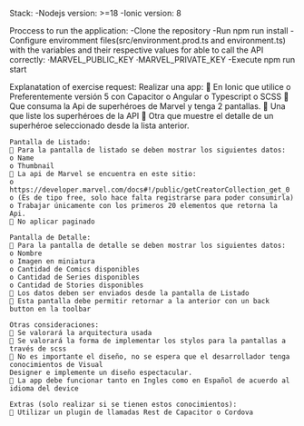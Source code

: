 Stack:
    -Nodejs version: >=18
    -Ionic version: 8

Proccess to run the application:
    -Clone the repository
    -Run npm run install
    -Configure enviromment files(src/environment.prod.ts and environment.ts) with the variables and their respective values for able to call the API correctly:
        ·MARVEL_PUBLIC_KEY
        ·MARVEL_PRIVATE_KEY
    -Execute npm run start

Explanatation of exercise request:
    Realizar una app:
     En Ionic que utilice
    o Preferentemente versión 5 con Capacitor
    o Angular
    o Typescript
    o SCSS
     Que consuma la Api de superhéroes de Marvel y tenga 2 pantallas.
     Una que liste los superhéroes de la API
     Otra que muestre el detalle de un superhéroe seleccionado desde la lista anterior.

    Pantalla de Listado:
     Para la pantalla de listado se deben mostrar los siguientes datos:
    o Name
    o Thumbnail
     La api de Marvel se encuentra en este sitio:
    o https://developer.marvel.com/docs#!/public/getCreatorCollection_get_0
    o (Es de tipo free, solo hace falta registrarse para poder consumirla)
    o Trabajar únicamente con los primeros 20 elementos que retorna la Api.
     No aplicar paginado

    Pantalla de Detalle:
     Para la pantalla de detalle se deben mostrar los siguientes datos:
    o Nombre
    o Imagen en miniatura
    o Cantidad de Comics disponibles
    o Cantidad de Series disponibles
    o Cantidad de Stories disponibles
     Los datos deben ser enviados desde la pantalla de Listado
     Esta pantalla debe permitir retornar a la anterior con un back button en la toolbar

    Otras consideraciones:
     Se valorará la arquitectura usada
     Se valorará la forma de implementar los stylos para la pantallas a través de scss
     No es importante el diseño, no se espera que el desarrollador tenga conocimientos de Visual
    Designer e implemente un diseño espectacular.
     La app debe funcionar tanto en Ingles como en Español de acuerdo al idioma del device

    Extras (solo realizar si se tienen estos conocimientos):
     Utilizar un plugin de llamadas Rest de Capacitor o Cordova